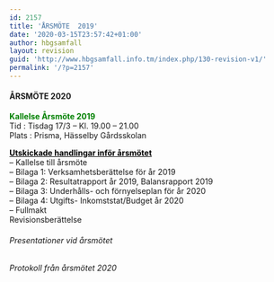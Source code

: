 ```yaml
---
id: 2157
title: 'ÅRSMÖTE  2019'
date: '2020-03-15T23:57:42+01:00'
author: hbgsamfall
layout: revision
guid: 'http://www.hbgsamfall.info.tm/index.php/130-revision-v1/'
permalink: '/?p=2157'
---
```


####  **ÅRSMÖTE 2020**

**<span style="color: #008000;">Kallelse Årsmöte 2019</span>**  
Tid : Tisdag 17/3 – Kl. 19.00 – 21.00  
Plats : Prisma, Hässelby Gårdsskolan

<span style="color: #000000;">**<span style="text-decoration: underline;">Utskickade handlingar inför årsmötet</span>**</span>  
– Kallelse till årsmöte  
– Bilaga 1: Verksamhetsberättelse för år 2019  
– Bilaga 2: Resultatrapport år 2019, Balansrapport 2019  
– Bilaga 3: Underhålls- och förnyelseplan för år 2020  
– Bilaga 4: Utgifts- Inkomststat/Budget år 2020  
– Fullmakt  
Revisionsberättelse

###### Presentationer vid årsmötet

###### Protokoll från årsmötet 2020